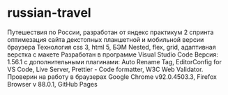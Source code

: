 # russian-travel
Путешествия по России, разработан от яндекс практикум 2 спринта
оптимезация сайта декстопных планшетной и мобильной версии браузера
Технология css 3, html 5, БЭМ Nested, flex, grid, адаптивная верстка с макете
Разработан в программе Visual Studio Code Версия: 1.56.1 с дополнительными плагинами: Auto Rename Tag, EditorConfig for VS Code, Live Server, Prettier - Code formatter, W3C Web Validator.
Проверин на работу в браузерах Google Chrome v92.0.4503.3, Firefox Browser v 88.0.1,
GitHub Pages
